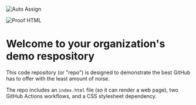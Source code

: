 ![Auto Assign](https://github.com/OrdaceTeamWork/demo-repository/actions/workflows/auto-assign.yml/badge.svg)

![Proof HTML](https://github.com/OrdaceTeamWork/demo-repository/actions/workflows/proof-html.yml/badge.svg)

# Welcome to your organization's demo respository
This code repository (or "repo") is designed to demonstrate the best GitHub has to offer with the least amount of noise.

The repo includes an `index.html` file (so it can render a web page), two GitHub Actions workflows, and a CSS stylesheet dependency.

